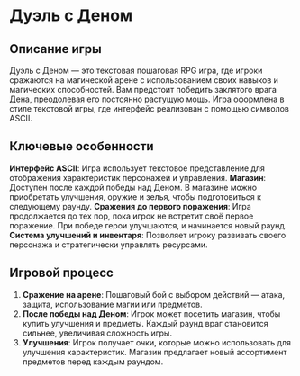 # Дуэль с Деном

## Описание игры
Дуэль с Деном — это текстовая пошаговая RPG игра, где игроки сражаются на магической арене с использованием своих навыков и магических способностей. Вам предстоит победить заклятого врага Дена, преодолевая его постоянно растущую мощь. Игра оформлена в стиле текстовой игры, где интерфейс реализован с помощью символов ASCII.

## Ключевые особенности
**Интерфейс ASCII**: Игра использует текстовое представление для отображения характеристик персонажей и управления.
**Магазин**: Доступен после каждой победы над Деном. В магазине можно приобретать улучшения, оружие и зелья, чтобы подготовиться к следующему раунду.
**Сражения до первого поражения**: Игра продолжается до тех пор, пока игрок не встретит своё первое поражение. При победе герои улучшаются, и начинается новый раунд.
**Система улучшений и инвентаря**: Позволяет игроку развивать своего персонажа и стратегически управлять ресурсами.

## Игровой процесс
1. **Сражение на арене**: 
Пошаговый бой с выбором действий — атака, защита, использование магии или предметов.
2. **После победы над Деном**:
Игрок может посетить магазин, чтобы купить улучшения и предметы.
Каждый раунд враг становится сильнее, увеличивая сложность игры.
3. **Улучшения**:
Игрок получает очки, которые можно использовать для улучшения характеристик.
Магазин предлагает новый ассортимент предметов перед каждым раундом.